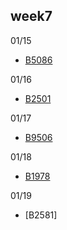 ## week7

01/15
- [B5086](B5086.java)

01/16
- [B2501](B2501.java)

01/17
- [B9506](B9506.java)

01/18
- [B1978](B1978.java)

01/19
- [B2581]